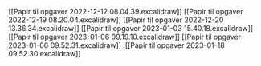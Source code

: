 [[Papir til opgaver 2022-12-12 08.04.39.excalidraw]]
[[Papir til opgaver 2022-12-19 08.20.04.excalidraw]]
[[Papir til opgaver 2022-12-20 13.36.34.excalidraw]]
[[Papir til opgaver 2023-01-03 15.40.18.excalidraw]]
[[Papir til opgaver 2023-01-06 09.19.10.excalidraw]]
[[Papir til opgaver 2023-01-06 09.52.31.excalidraw]]
![[Papir til opgaver 2023-01-18 09.52.30.excalidraw]]
